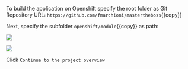To build the application on Openshift specify the root folder as Git Repository URL: `https://github.com/fmarchioni/mastertheboss`{{copy}}

Next, specify the subfolder `openshift/module`{{copy}} as path:

![](https://github.com/fenago/katacoda-scenarios/raw/master/learn-openshift-wildfly/customize-wildfly-applications-on-openshift/steps/3/deploy.JPG)

![](https://github.com/fenago/katacoda-scenarios/raw/master/learn-openshift-wildfly/customize-wildfly-applications-on-openshift/steps/3/deploy2.JPG)

Click `Continue to the project overview`
